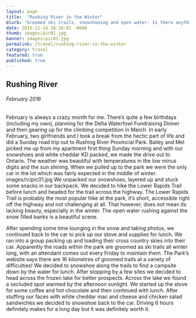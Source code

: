 ```yaml
---
layout: page
title:  "Rushing River in the Winter"
blurb: "Groomed ski trails, snowshoeing and open water. Is there anything better?"
date: 2015-11-14 16:16:01 -0600
thumb: images/pic01.jpg
banner: images/pic01.jpg
permalink: /travel/rushing-river-in-the-winter
category: travel
featured: true
published: true
---
```


## Rushing River

###### February 2016

February is always a crazy month for me. There’s quite a few birthdays (including my own), planning for the Delta Waterfowl Fundraising Dinner and then gearing up for the climbing competition in March. In early February, two girlfriends and I took a break from the hectic part of life and did a Sunday road trip out to Rushing River Provincial Park.
Bailey and Mel picked me up from my apartment first thing Sunday morning and with our snowshoes and white cheddar KD packed, we made the drive out to Ontario. The weather was beautiful with temperatures in the low minus digits and the sun shining. When we pulled up to the park we were the only car in the lot which was fairly expected in the middle of winter.
images/rr/pic01.jpg
We unpacked our snowshoes, layered up and stuck some snacks in our backpack. We decided to hike the Lower Rapids Trail before lunch and headed for the trail across the highway. The Lower Rapids Trail is probably the most popular hike at the park, it’s short, accessible right off the highway and not challenging at all. That however, does not mean its lacking beauty, especially in the winter. The open water rushing against the snow filled banks is a beautiful scene.

After spending some time lounging in the snow and taking photos, we continued back to the car to pick up our stove and supplies for lunch. We ran into a group packing up and loading their cross country skies into their car. Apparently the roads within the park are groomed as ski trails all winter long, with an attendant comes out every Friday to maintain them. The Park’s website says there are 16 kilometres of groomed trails at a variety of difficulties! We decided to snowshoe along the trails to find a campsite down by the water for lunch. After stopping by a few sites we decided to head across the frozen lake for better prospects.
Across the lake we found a secluded spot warmed by the afternoon sunlight. We started up the stove for some coffee and hot chocolate and then continued with lunch. After stuffing our faces with white cheddar mac and cheese and chicken salad sandwiches we decided to snowshoe back to the car. Driving 6 hours definitely makes for a long day but it was definitely worth it.
